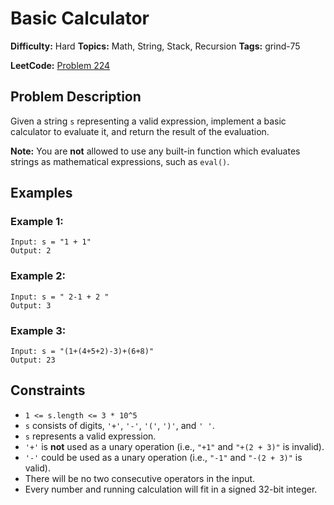 # Basic Calculator

**Difficulty:** Hard
**Topics:** Math, String, Stack, Recursion
**Tags:** grind-75

**LeetCode:** [Problem 224](https://leetcode.com/problems/basic-calculator/description/)

## Problem Description

Given a string `s` representing a valid expression, implement a basic calculator to evaluate it, and return the result of the evaluation.

**Note:** You are **not** allowed to use any built-in function which evaluates strings as mathematical expressions, such as `eval()`.

## Examples

### Example 1:

```
Input: s = "1 + 1"
Output: 2
```

### Example 2:

```
Input: s = " 2-1 + 2 "
Output: 3
```

### Example 3:

```
Input: s = "(1+(4+5+2)-3)+(6+8)"
Output: 23
```

## Constraints

- `1 <= s.length <= 3 * 10^5`
- `s` consists of digits, `'+'`, `'-'`, `'('`, `')'`, and `' '`.
- `s` represents a valid expression.
- `'+'` is **not** used as a unary operation (i.e., `"+1"` and `"+(2 + 3)"` is invalid).
- `'-'` could be used as a unary operation (i.e., `"-1"` and `"-(2 + 3)"` is valid).
- There will be no two consecutive operators in the input.
- Every number and running calculation will fit in a signed 32-bit integer.
